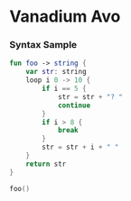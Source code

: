 # Vanadium Avo

### Syntax Sample

```kotlin
fun foo -> string {
    var str: string
    loop i 0 -> 10 {
        if i == 5 {
            str = str + "? "
            continue
        }
        if i > 8 {
            break
        }
        str = str + i + " "
    }
    return str
}

foo()
```
